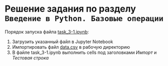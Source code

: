 # Решение задания по разделу ```Введение в Python. Базовые операции```

Порядок запуска файла [task_3-1.ipynb](task_3-1.ipynb):

1. Загрузить указанный файл в Jupyter Notebook
2. Импортировать файл [data.csv](data.csv) в рабочую директорию
3. В файле task_3-1.ipynb выполнить cells под заголовками _Импорт_ и _Тестовая строка_






